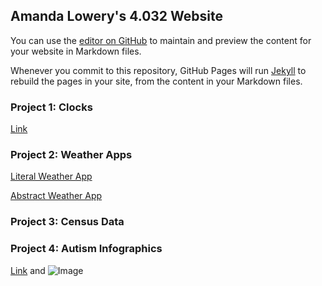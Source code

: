 ## Amanda Lowery's 4.032 Website
 You can use the [editor on GitHub](https://github.com/amandalowery10/4.032/edit/master/README.md) to maintain and preview the content for your website in Markdown files.


Whenever you commit to this repository, GitHub Pages will run [Jekyll](https://jekyllrb.com/) to rebuild the pages in your site, from the content in your Markdown files.

### Project 1: Clocks

[Link](url)

### Project 2: Weather Apps

[Literal Weather App](https://amandalowery10.github.io/4032weatherApps/literalweather.html)

[Abstract Weather App](https://amandalowery10.github.io/4032weatherApps/abstractweather.html)

### Project 3: Census Data

### Project 4: Autism Infographics

[Link](url) and ![Image](src)
